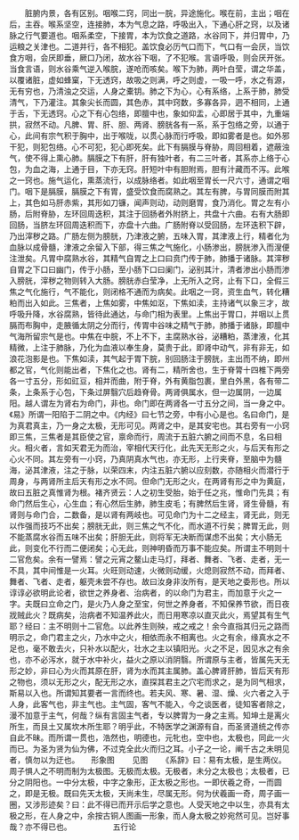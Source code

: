<!-- { "loadSidebar": true } -->
　　脏腑内景，各有区别。咽喉二窍，同出一脘，异途施化。喉在前，主出；咽在后，主吞。喉系坚空，连接肺，本为气息之路，呼吸出入，下通心肝之窍，以及诸脉之行气要道也。咽系柔空，下接胃，本为饮食之道路，水谷同下，并归胃中，乃运粮之关津也。二道并行，各不相犯。盖饮食必历气口而下，气口有一会厌，当饮食方咽，会厌即垂，厥口乃闭，故水谷下咽，了不犯喉。言语呼吸，则会厌开张。当食言语，则水谷乘气逆入喉脘，遂呛而咳矣。喉下为肺，两叶白莹，谓之华盖，以覆诸脏，虚如蜂窠，下无透窍，故吸之则满，呼之则虚，一吸一呼，水之有源，无有穷也，乃清浊之交运，人身之橐钥。肺之下为心，心有系络，上系于肺，肺受清气，下乃灌注。其象尖长而圆，其色赤，其中窍数，多寡各异，迵不相同，上通于舌，下无透窍。心之下有心包络，即膻中也，象如仰盂，心即居于其中，九重端拱，寂然不动。凡脾、胃、肝、胆、两肾、膀胱各有一系，系于包络之旁，以通于心，此间有宗气积于胸中，出于喉咙，以贯心脉而行呼吸，即如雾者是也。如外邪干犯，则犯包络。心不可犯，犯心即死矣。此下有膈膜与脊胁，周回相着，遮蔽浊气，使不得上熏心肺。膈膜之下有肝，肝有独叶者，有二三叶者，其系亦上络于心包，为血之海，上通于目，下亦无窍。肝短叶中有胆附焉，胆有汁藏而不泻。此喉之一窍也。施气运化，熏蒸流行，以成脉络者。如此咽至胃长一尺六寸，通谓之咽门。咽下是膈膜，膈膜之下有胃，盛受饮食而腐熟之。其左有脾，与胃同膜而附其上，其色如马肝赤紫，其形如刀镰，闻声则动，动则磨胃，食乃消化。胃之左有小肠，后附脊胁，左环回周迭积，其注于回肠者外附脐上，共盘十六曲。右有大肠即回肠，当脐左环回周迭积而下，亦盘十六曲。广肠附脊以受回肠，左环迭积下辟，乃出滓秽之路。广肠左侧为膀胱，乃津液之腑，五味入胃，其津液上行，精者化为血脉以成骨髓，津液之余留入下部，得三焦之气施化，小肠渗出，膀胱渗入而溲便注泄矣。凡胃中腐熟水谷，其精气自胃之上口曰贲门传于肺，肺播于诸脉。其滓秽自胃之下口曰幽门，传于小肠，至小肠下口曰阑门，泌别其汁，清者渗出小肠而渗入膀胱，滓秽之物则转入大肠。膀胱赤白莹净，上无所入之窍，止有下口，全假三焦之气化施行，气不能化，则闭格不通而为病矣。此咽之一窍，资生血气，转化糟粕而出入如此。三焦者，上焦如雾，中焦如沤，下焦如渎，主持诸气以象三才，故呼吸升降，水谷腐熟，皆待此通达，与命门相为表里。上焦出于胃口，并咽以上贯膈而布胸中，走腋循太阴之分而行，传胃中谷味之精气于肺，肺播于诸脉，即膻中气海所留宗气是也。中焦在中脘，不上不下，主腐熟水谷，泌糟粕，蒸津液，化其精微，上注于肺脉，乃化为血液以奉生身，莫贵于此，即肾中动气，非有非无，如浪花泡影是也。下焦如渎，其气起于胃下脘，别回肠注于膀胱，主出而不纳，即州都之官，气化则能出者，下焦化之也。肾有二，精所舍也，生于脊膂十四椎下两旁各一寸五分，形如豇豆，相并而曲，附于脊，外有黄脂包裹，里白外黑，各有带二条，上条系于心包，下条过屏翳穴后趋脊骨。两肾俱属水，但一边属阴，一边属阳。越人谓左为肾右为命门，非也。命门即在两肾各一寸五分之间，当一身之中。《易》所谓一阳陷于二阴之中。《内经》曰七节之旁，中有小心是也。名曰命门，是为真君真主，乃一身之太极，无形可见。两肾之中，是其安宅也。其右旁有一小窍即三焦，三焦者是其臣使之官，禀命而行，周流于五脏六腑之间而不息，名曰相火。相火者，言如天君无为而治，宰相代天行化，此先天无形之火，与后天有形之心火不同。其左旁有一小窍，乃真阴真水气也，亦无形，上行夹脊，至脑中为髓海，泌其津液，注之于脉，以荣四末，内注五脏六腑以应刻数，亦随相火而潜行于周身，与两肾所主后天有形之水不同。但命门无形之火，在两肾有形之中为黄庭，故曰五脏之真惟肾为根。褚齐贤云：人之初生受胎，始于任之兆，惟命门先具；有命门然后生心，心生血；有心然后生肺，肺生皮毛；有脾然后生肾，肾生骨髓，有肾则与命门合，二数备，是以肾有两岐也。可见命门为十二之经主，肾无此，则无以作强而技巧不出矣；膀胱无此，则三焦之气不化，而水道不行矣；脾胃无此，则不能蒸腐水谷而五味不出矣；肝胆无此，则将军无决断而谋虑不出矣；大小肠无此，则变化不行而二便闭矣；心无此，则神明昏而万事不能应矣。所谓主不明则十二官危矣。余有一譬焉：譬之元宵之鳌山走马灯，拜者、舞者、飞者、走者，无一不具，其中间惟是一火耳。火旺则动速，火微则动缓，火熄则寂然不动，而拜者、舞者、飞者、走者，躯壳未尝不存也。故曰汝身非汝所有，是天地之委形也。所以谆谆必欲明此论者，欲世之养身者、治病者，的以命门为君主，而加意于火之一字。夫既曰立命之门，是火乃人身之至宝，何世之养身者，不知保养节欲，而日夜戕贼此火？既病矣，治病者不知温养此火，而日用寒凉以直灭此火，焉望其有生气耶？经曰：主不明则十二官危。以此养生则殃，戒之戒之！余今直指其归元之路而明示之，命门君主之火，乃水中之火，相依而永不相离也。火之有余，缘真水之不足也，毫不敢去火，只补水以配火，壮水之主以镇阳光。火之不足，因见水之有余也，亦不必泻水，就于水中补火，益火之原以消阴翳。所谓原与主者，皆属先天无形之妙，非曰心为火而其原在肝，肾为水而其主属肺。盖心脾肾肝肺，皆后天有形之物也，须以无形之火，配无形之水，直探其君主之穴宅而求之，是为同气相求，斯易以入也。所谓知其要者一言而终也。若夫风、寒、暑、湿、燥、火六者之入于人身，此客气也，非主气也。主气固，客气不能入，今之谈医者，徒知客者除之，漫不加意于主气，何哉？纵有言固主气者，专以脾胃为一身之主焉。知坤土是离火所生，而艮土又属坎木所生耶？明乎此，不特医学之渊源有自，而圣贤道统之传亦自此不昧。而所谓一贯也，浩然也，明德也，元牝也，空中也，太极也，同此一火而已。为圣为贤为仙为佛，不过克全此火而归之耳。小子之一论，阐千古之未明见者，慎勿以为迂也。　　形象图
　　见图
　　《系辞》曰：易有太极，是生两仪。周子惧人之不明而制为太极图。无极而太极。无极者，未分之太极也；太极者，已分之阴阳也。一中分太极，中字之象形，正太极之形也。一即伏羲之奇，一而圆之，即是无极。既曰先天太极，天尚未生，尽属无形。何为伏羲画一奇，周子画一圈，又涉形迹矣？曰：此不得已而开示后学之意也。人受天地之中以生，亦具有太极之形，在人身之中，余按古铜人图画一形象，而人身太极之妙宛然可见。岂好事哉？亦不得已也。
　　　　　五行论

